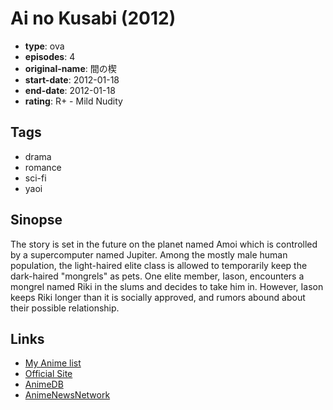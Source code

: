 # Ai no Kusabi (2012)

-   **type**: ova
-   **episodes**: 4
-   **original-name**: 間の楔
-   **start-date**: 2012-01-18
-   **end-date**: 2012-01-18
-   **rating**: R+ - Mild Nudity

## Tags

-   drama
-   romance
-   sci-fi
-   yaoi

## Sinopse

The story is set in the future on the planet named Amoi which is controlled by a supercomputer named Jupiter. Among the mostly male human population, the light-haired elite class is allowed to temporarily keep the dark-haired "mongrels" as pets. One elite member, Iason, encounters a mongrel named Riki in the slums and decides to take him in. However, Iason keeps Riki longer than it is socially approved, and rumors abound about their possible relationship.

## Links

-   [My Anime list](https://myanimelist.net/anime/5784/Ai_no_Kusabi_2012)
-   [Official Site](http://ainokusabi.jp/)
-   [AnimeDB](http://anidb.info/perl-bin/animedb.pl?show=anime&aid=6303)
-   [AnimeNewsNetwork](http://www.animenewsnetwork.com/encyclopedia/anime.php?id=10568)

